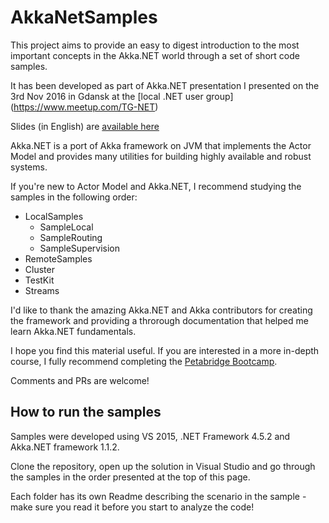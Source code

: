 # AkkaNetSamples

This project aims to provide an easy to digest introduction to the most important concepts in the Akka.NET world through a set of short code samples.

It has been developed as part of Akka.NET presentation I presented on the 3rd Nov 2016 in Gdansk at the [local .NET user group] (https://www.meetup.com/TG-NET) 

Slides (in English) are [available here](http://www.slideshare.net/KonradDusza1/actor-model-in-net-akkanet-68611742)


Akka.NET is a port of Akka framework on JVM that implements the Actor Model and provides many utilities for building highly available and robust systems.

If you're new to Actor Model and Akka.NET, I recommend studying the samples in the following order:
* LocalSamples
  * SampleLocal
  * SampleRouting
  * SampleSupervision
* RemoteSamples
* Cluster
* TestKit
* Streams



I'd like to thank the amazing Akka.NET and Akka contributors for creating the framework and providing a throrough documentation that helped me learn Akka.NET fundamentals.

I hope you find this material useful. If you are interested in a more in-depth course, I fully recommend completing the [Petabridge Bootcamp](https://petabridge.com/bootcamp/).

Comments and PRs are welcome!

## How to run the samples

Samples were developed using VS 2015, .NET Framework 4.5.2 and Akka.NET framework 1.1.2.

Clone the repository, open up the solution in Visual Studio and go through the samples in the order presented at the top of this page.

Each folder has its own Readme describing the scenario in the sample - make sure you read it before you start to analyze the code!
